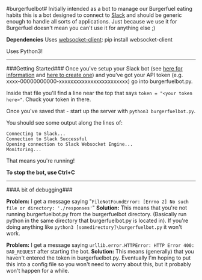 #burgerfuelbot#
Initially intended as a bot to manage our Burgerfuel eating habits this is a bot designed to connect to [Slack](https://slack.com/) and should be generic enough to handle all sorts of applications. Just because we use it for Burgerfuel doesn't mean you can't use it for anything else ;)


**Dependencies**
Uses [websocket-client](https://pypi.python.org/pypi/websocket-client): pip install websocket-client

Uses Python3!


----------
###Getting Started###
Once you've setup your Slack bot (see [here for information](https://api.slack.com/bot-users) and [here to create one](https://my.slack.com/services/new/bot)) and you've got your API token (e.g. xxxx-00000000000-xxxxxxxxxxxxxxxxxxxxxxxx) go into burgerfuelbot.py.


Inside that file you'll find a line near the top that says `token = "<your token here>"`. Chuck your token in there.


Once you've saved that - start up the server with `python3 burgerfuelbot.py`.


You should see some output along the lines of:

```
Connecting to Slack...
Connection to Slack Successful
Opening connection to Slack Websocket Engine...
Monitoring...
```


That means you're running!

**To stop the bot, use Ctrl+C**


----------

###A bit of debugging###

**Problem:** I get a message saying "`FileNotFoundError: [Errno 2] No such file or directory: './responses'`"
**Solution:** This means that you're not running burgerfuelbot.py from the burgerfuelbot directory. (Basically run python in the same directory that burgerfuelbot.py is located in). If you're doing anything like `python3 [somedirectory]\burgerfuelbot.py` it won't work.


**Problem:** I get a message saying `urllib.error.HTTPError: HTTP Error 400: BAD_REQUEST` after starting the bot.
**Solution:** This means (generally) that you haven't entered the token in burgerfuelbot.py. Eventually I'm hoping to put this into a config file so you won't need to worry about this, but it probably won't happen for a while.


